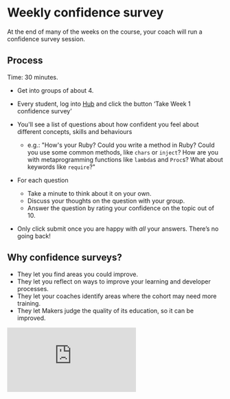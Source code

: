 # Weekly confidence survey

At the end of many of the weeks on the course, your coach will run a confidence survey session.

## Process

Time: 30 minutes.

* Get into groups of about 4.

* Every student, log into [Hub](http://hub.makersacademy.com) and click the button ‘Take Week 1 confidence survey’

* You'll see a list of questions about how confident you feel about different concepts, skills and behaviours
  * e.g.: "How's your Ruby? Could you write a method in Ruby? Could you use some common methods, like `chars` or `inject`? How are you with metaprogramming functions like `lambda`s and `Proc`s? What about keywords like `require`?"

* For each question
  * Take a minute to think about it on your own.
  * Discuss your thoughts on the question with your group.
  * Answer the question by rating your confidence on the topic out of 10.

* Only click submit once you are happy with ​_all_​ your answers. There’s no going back!

## Why confidence surveys?

* They let you find areas you could improve.
* They let you reflect on ways to improve your learning and developer processes.
* They let your coaches identify areas where the cohort may need more training.
* They let Makers judge the quality of its education, so it can be improved.


![Tracking pixel](https://githubanalytics.herokuapp.com/course/pills/weekly_confidence_survey.md)
